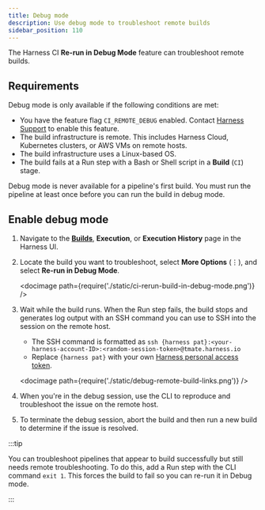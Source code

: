 ```yaml
---
title: Debug mode
description: Use debug mode to troubleshoot remote builds
sidebar_position: 110
---
```


The Harness CI **Re-run in Debug Mode** feature can troubleshoot remote builds.

## Requirements

Debug mode is only available if the following conditions are met:

* You have the feature flag `CI_REMOTE_DEBUG` enabled. Contact [Harness Support](mailto:support@harness.io) to enable this feature.
* The build infrastructure is remote. This includes Harness Cloud, Kubernetes clusters, or AWS VMs on remote hosts.
* The build infrastructure uses a Linux-based OS.
* The build fails at a Run step with a Bash or Shell script in a **Build** (`CI`) stage.

Debug mode is never available for a pipeline's first build. You must run the pipeline at least once before you can run the build in debug mode.

## Enable debug mode

1. Navigate to the [**Builds**](./viewing-builds.md), **Execution**, or **Execution History** page in the Harness UI.
2. Locate the build you want to troubleshoot, select **More Options** (&vellip;), and select **Re-run in Debug Mode**.

   <!-- ![Using the build's More Options menu to trigger debug mode.](./static/ci-rerun-build-in-debug-mode.png) -->

   <docimage path={require('./static/ci-rerun-build-in-debug-mode.png')} />

3. Wait while the build runs. When the Run step fails, the build stops and generates log output with an SSH command you can use to SSH into the session on the remote host.

   * The SSH command is formatted as `ssh {harness pat}:<your-harness-account-ID>:<random-session-token>@tmate.harness.io`
   * Replace `{harness pat}` with your own [Harness personal access token](/docs/platform/user-management/add-and-manage-api-keys/#create-personal-access-token).

   <!-- ![](./static/debug-remote-build-links.png) -->

   <docimage path={require('./static/debug-remote-build-links.png')} />

4. When you're in the debug session, use the CLI to reproduce and troubleshoot the issue on the remote host.
5. To terminate the debug session, abort the build and then run a new build to determine if the issue is resolved.

:::tip

You can troubleshoot pipelines that appear to build successfully but still needs remote troubleshooting. To do this, add a Run step with the CLI command `exit 1`. This forces the build to fail so you can re-run it in Debug mode.

:::
